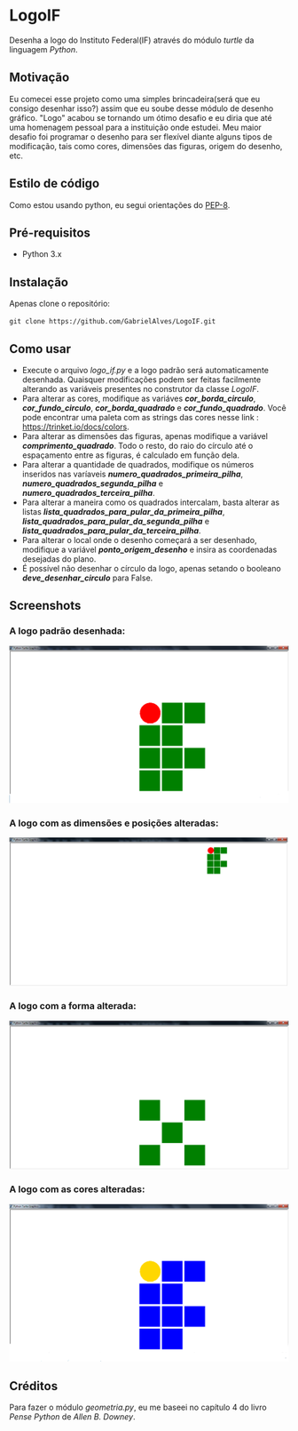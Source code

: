 # LogoIF

Desenha a logo do Instituto Federal(IF) através do módulo *turtle* da linguagem *Python*.

## Motivação

Eu comecei esse projeto como uma simples brincadeira(será que eu consigo desenhar isso?) assim que eu soube desse módulo de desenho gráfico. "Logo" acabou se tornando um ótimo desafio e eu diria que até uma homenagem pessoal para a instituição onde estudei. Meu maior desafio foi programar o desenho para ser flexível diante alguns tipos de modificação, tais como cores, dimensões das figuras, origem do desenho, etc.

## Estilo de código

Como estou usando python, eu segui orientações do [PEP-8](https://www.python.org/dev/peps/pep-0008/).

## Pré-requisitos

* Python 3.x

## Instalação

Apenas clone o repositório:

`git clone https://github.com/GabrielAlves/LogoIF.git`

## Como usar

* Execute o arquivo *logo_if.py* e a logo padrão será automaticamente desenhada. Quaisquer modificações podem ser feitas facilmente alterando as variáveis presentes no construtor da classe *LogoIF*.
* Para alterar as cores, modifique as variáves ***cor_borda_circulo***, ***cor_fundo_circulo***, ***cor_borda_quadrado*** e ***cor_fundo_quadrado***. Você pode encontrar uma paleta com as strings das cores nesse link : https://trinket.io/docs/colors.
* Para alterar as dimensões das figuras, apenas modifique a variável ***comprimento_quadrado***. Todo o resto, do raio do círculo até o espaçamento entre as figuras, é calculado em função dela.
* Para alterar a quantidade de quadrados, modifique os números inseridos nas varíaveis ***numero_quadrados_primeira_pilha***, ***numero_quadrados_segunda_pilha*** e ***numero_quadrados_terceira_pilha***. 
* Para alterar a maneira como os quadrados intercalam, basta alterar as listas ***lista_quadrados_para_pular_da_primeira_pilha***, ***lista_quadrados_para_pular_da_segunda_pilha*** e ***lista_quadrados_para_pular_da_terceira_pilha***.
* Para alterar o local onde o desenho começará a ser desenhado, modifique a variável ***ponto_origem_desenho*** e insira as coordenadas desejadas do plano.
* É possível não desenhar o círculo da logo, apenas setando o booleano ***deve_desenhar_circulo*** para False.


## Screenshots

### A logo padrão desenhada:

![screenshot com a logo regular](imagens/screenshots/screenshot-logo-if-regular.png)

### A logo com as dimensões e posições alteradas:

![screenshot com a logo de dimensões e posições alteradas](/imagens/screenshots/screenshot-logo-if-tamanho-e-posicao-alterados.png)

### A logo com a forma alterada:

![screenshot com a logo com forma alterada](imagens/screenshots/screenshot-logo-if-forma-alterada.png)

### A logo com as cores alteradas:

![screenshot com a logo de cor alterada](imagens/screenshots/screenshot-logo-if-cor-alterada.png)

## Créditos

Para fazer o módulo *geometria.py*, eu me baseei no capítulo 4 do livro *Pense Python* de *Allen B. Downey*. 